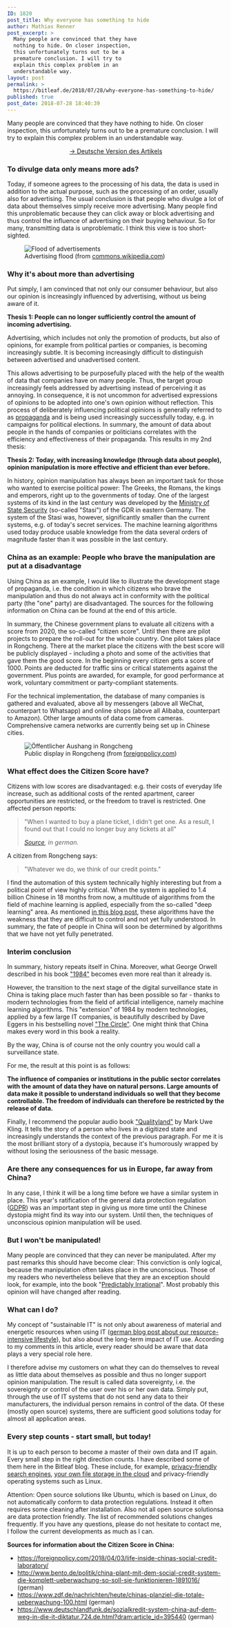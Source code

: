 ```yaml
---
ID: 1820
post_title: Why everyone has something to hide
author: Mathias Renner
post_excerpt: >
  Many people are convinced that they have
  nothing to hide. On closer inspection,
  this unfortunately turns out to be a
  premature conclusion. I will try to
  explain this complex problem in an
  understandable way.
layout: post
permalink: >
  https://bitleaf.de/2018/07/28/why-everyone-has-something-to-hide/
published: true
post_date: 2018-07-28 18:40:39
---
```

<!-- wp:paragraph -->
<p>Many people are convinced that they have nothing to hide. On closer inspection, this unfortunately turns out to be a premature conclusion. I will try to explain this complex problem in an understandable way.</p>
<!-- /wp:paragraph -->

<!-- wp:paragraph {"align":"center"} -->
<p style="text-align:center"><a href="https://bitleaf.de/2018/07/28/warum-jeder-etwas-zu-verbergen-hat/">-> Deutsche Version des Artikels</a></p>
<!-- /wp:paragraph -->

<!-- wp:heading {"level":3} -->
<h3>To divulge data only means more ads?</h3>
<!-- /wp:heading -->

<!-- wp:paragraph -->
<p>Today, if someone agrees to the processing of his data, the data is used in addition to the actual purpose, such as the processing of an order, usually also for advertising. The usual conclusion is that people who divulge a lot of data about themselves simply receive more advertising. Many people find this unproblematic because they can click away or block advertising and thus control the influence of advertising on their buying behaviour. So for many, transmitting data is unproblematic. I think this view is too short-sighted.</p>
<!-- /wp:paragraph -->

<!-- wp:image {"id":1634} -->
<figure class="wp-block-image"><img src="https://bitleaf.de/wp-content/uploads/2018/07/ads.jpg" alt="Flood of advertisements" class="wp-image-1634"/><figcaption>Advertising flood (from <a href="https://commons.wikimedia.org/wiki/File:Advertisements,_1937,_East_Houston_Street_and_Second_Avenue,_Manhattan_(NYPL_b13668355-482775).jpg">commons.wikipedia.com</a>)</figcaption></figure>
<!-- /wp:image -->

<!-- wp:paragraph -->
<p><strong></strong></p>
<!-- /wp:paragraph -->

<!-- wp:paragraph -->
<p><strong></strong></p>
<!-- /wp:paragraph -->

<!-- wp:paragraph -->
<p><strong></strong></p>
<!-- /wp:paragraph -->

<!-- wp:paragraph -->
<p><strong></strong></p>
<!-- /wp:paragraph -->

<!-- wp:heading {"level":3} -->
<h3>Why it's about more than advertising</h3>
<!-- /wp:heading -->

<!-- wp:paragraph -->
<p>Put simply, I am convinced that not only our consumer behaviour, but also our opinion is increasingly influenced by advertising, without us being aware of it.</p>
<!-- /wp:paragraph -->

<!-- wp:paragraph -->
<p><strong>Thesis 1: People can no longer sufficiently control the amount of incoming advertising.</strong></p>
<!-- /wp:paragraph -->

<!-- wp:paragraph -->
<p>Advertising, which includes not only the promotion of products, but also of opinions, for example from political parties or companies, is becoming increasingly subtle. It is becoming increasingly difficult to distinguish between advertised and unadvertised content.</p>
<!-- /wp:paragraph -->

<!-- wp:paragraph -->
<p>This allows advertising to be purposefully placed with the help of the wealth of data that companies have on many people. Thus, the target group increasingly feels addressed by advertising instead of perceiving it as annoying. In consequence, it is not uncommon for advertised expressions of opinions to be adopted into one's own opinion without reflection. This process of deliberately influencing political opinions is generally referred to as <a href="https://en.wikipedia.org/wiki/Propaganda">propaganda</a> and is being used increasingly successfully today, e.g. in campaigns for political elections. In summary, the amount of data about people in the hands of companies or politicians correlates with the efficiency and effectiveness of their propaganda. This results in my 2nd thesis:</p>
<!-- /wp:paragraph -->

<!-- wp:paragraph -->
<p><strong></strong></p>
<!-- /wp:paragraph -->

<!-- wp:paragraph -->
<p><strong>Thesis 2: Today, with increasing knowledge (through data about people), opinion manipulation is more effective and efficient than ever before.</strong></p>
<!-- /wp:paragraph -->

<!-- wp:paragraph -->
<p>In history, opinion manipulation has always been an important task for those who wanted to exercise political power: The Greeks, the Romans, the kings and emperors, right up to the governments of today. One of the largest systems of its kind in the last century was developed by the <a href="https://en.wikipedia.org/wiki/Stasi">Ministry of State Security</a> (so-called "Stasi") of the GDR in eastern Germany. The system of the Stasi was, however, significantly smaller than the current systems, e.g. of today's secret services. The machine learning algorithms used today produce usable knowledge from the data several orders of magnitude faster than it was possible in the last century.</p>
<!-- /wp:paragraph -->

<!-- wp:paragraph -->
<p><strong></strong></p>
<!-- /wp:paragraph -->

<!-- wp:heading {"level":3} -->
<h3>China as an example: People who brave the manipulation are put at a disadvantage</h3>
<!-- /wp:heading -->

<!-- wp:paragraph -->
<p>Using China as an example, I would like to illustrate the development stage of propaganda, i.e. the condition in which citizens who brave the manipulation and thus do not always act in conformity with the political party (the "one" party) are disadvantaged. The sources for the following information on China can be found at the end of this article.</p>
<!-- /wp:paragraph -->

<!-- wp:paragraph -->
<p>In summary, the Chinese government plans to evaluate all citizens with a score from 2020, the so-called "citizen score". Until then there are pilot projects to prepare the roll-out for the whole country. One pilot takes place in Rongcheng. There at the market place the citizens with the best score will be publicly displayed - including a photo and some of the activities that gave them the good score. In the beginning every citizen gets a score of 1000. Points are deducted for traffic sins or critical statements against the government. Plus points are awarded, for example, for good performance at work, voluntary commitment or party-compliant statements.</p>
<!-- /wp:paragraph -->

<!-- wp:paragraph -->
<p>For the technical implementation, the database of many companies is gathered and evaluated, above all by messengers (above all WeChat, counterpart to Whatsapp) and online shops (above all Alibaba, counterpart to Amazon). Other large amounts of data come from cameras. Comprehensive camera networks are currently being set up in Chinese cities.</p>
<!-- /wp:paragraph -->

<!-- wp:image {"id":1623} -->
<figure class="wp-block-image"><img src="https://bitleaf.de/wp-content/uploads/2018/07/roncheng-public-board.jpg" alt="Öffentlicher Aushang in Rongcheng" class="wp-image-1623"/><figcaption>Public display in Rongcheng (from <a href="https://foreignpolicy.com/2018/04/03/life-inside-chinas-social-credit-laboratory/">foreignpolicy.com</a>)</figcaption></figure>
<!-- /wp:image -->

<!-- wp:heading {"level":3} -->
<h3>What effect does the Citizen Score have?</h3>
<!-- /wp:heading -->

<!-- wp:paragraph -->
<p>Citizens with low scores are disadvantaged: e.g. their costs of everyday life increase, such as additional costs of the rented apartment, career opportunities are restricted, or the freedom to travel is restricted. One affected person reports: </p>
<!-- /wp:paragraph -->

<!-- wp:quote -->
<blockquote class="wp-block-quote"><p>"When I wanted to buy a plane ticket, I didn't get one. As a result, I found out that I could no longer buy any tickets at all" <br/></p><cite><a href="https://www.deutschlandfunk.de/sozialkredit-system-china-auf-dem-weg-in-die-it-diktatur.724.de.html?dram:article_id=395440">Source</a>, in german.</cite></blockquote>
<!-- /wp:quote -->

<!-- wp:paragraph -->
<p>A citizen from Rongcheng says: </p>
<!-- /wp:paragraph -->

<!-- wp:quote -->
<blockquote class="wp-block-quote"><p>"Whatever we do, we think of our credit points."</p></blockquote>
<!-- /wp:quote -->

<!-- wp:paragraph -->
<p>I find the automation of this system technically highly interesting but from a political point of view highly critical. When the system is applied to 1.4 billion Chinese in 18 months from now, a multitude of algorithms from the field of machine learning is applied, especially from the so-called "deep learning" area. As mentioned <a href="https://bitleaf.de/2018/07/17/qwant-the-most-interesting-search-engine-today/">in this blog post</a>, these algorithms have the weakness that they are difficult to control and not yet fully understood. In summary, the fate of people in China will soon be determined by algorithms that we have not yet fully penetrated.</p>
<!-- /wp:paragraph -->

<!-- wp:heading {"level":3} -->
<h3>Interim conclusion</h3>
<!-- /wp:heading -->

<!-- wp:paragraph -->
<p>In summary, history repeats itself in China. Moreover, what George Orwell described in his book <a href="https://en.wikipedia.org/wiki/Nineteen_Eighty-Four">"1984"</a> becomes even more real than it already is.</p>
<!-- /wp:paragraph -->

<!-- wp:paragraph -->
<p>However, the transition to the next stage of the digital surveillance state in China is taking place much faster than has been possible so far - thanks to modern technologies from the field of artificial intelligence, namely machine learning algorithms. This "extension" of 1984 by modern technologies, applied by a few large IT companies, is beautifully described by Dave Eggers in his bestselling novel <a href="https://en.wikipedia.org/wiki/The_Circle_(Eggers_novel)">"The Circle"</a>. One might think that China makes every word in this book a reality.</p>
<!-- /wp:paragraph -->

<!-- wp:paragraph -->
<p>By the way, China is of course not the only country you would call a surveillance state.</p>
<!-- /wp:paragraph -->

<!-- wp:paragraph -->
<p>For me, the result at this point is as follows:</p>
<!-- /wp:paragraph -->

<!-- wp:paragraph -->
<p><strong>The influence of companies or institutions in the public sector correlates with the amount of data they have on natural persons. Large amounts of data make it possible to understand individuals so well that they become controllable. The freedom of individuals can therefore be restricted by the release of data.</strong></p>
<!-- /wp:paragraph -->

<!-- wp:paragraph -->
<p>Finally, I recommend the popular audio book <a href="https://marcuwekling.reimkultur-shop.de/marc-uwe-kling-qualityland-dunkle-edition-audio-cd-6400341.html">"Qualityland"</a> by Mark Uwe Kling. It tells the story of a person who lives in a digitized state and increasingly understands the context of the previous paragraph. For me it is the most brilliant story of a dystopia, because it's humorously wrapped by  without losing the seriousness of the basic message.</p>
<!-- /wp:paragraph -->

<!-- wp:heading {"level":3} -->
<h3>Are there any consequences for us in Europe, far away from China?</h3>
<!-- /wp:heading -->

<!-- wp:paragraph -->
<p>In any case, I think it will be a long time before we have a similar system in place. This year's ratification of the general data protection regulation (<a href="https://de.wikipedia.org/wiki/GDPR">GDPR</a>) was an important step in giving us more time until the Chinese dystopia might find its way into our system. Until then, the techniques of unconscious opinion manipulation will be used.</p>
<!-- /wp:paragraph -->

<!-- wp:heading {"level":3} -->
<h3>But I won't be manipulated!</h3>
<!-- /wp:heading -->

<!-- wp:paragraph -->
<p>Many people are convinced that they can never be manipulated. After my past remarks this should have become clear: This conviction is only logical, because the manipulation often takes place in the unconscious. Those of my readers who nevertheless believe that they are an exception should look, for example, into the book "<a href="https://en.wikipedia.org/wiki/Predictably_Irrational">Predictably Irrational</a>". Most probably this opinion will have changed after reading.</p>
<!-- /wp:paragraph -->

<!-- wp:heading {"level":3} -->
<h3>What can I do?</h3>
<!-- /wp:heading -->

<!-- wp:paragraph -->
<p>My concept of "sustainable IT" is not only about awareness of material and energetic resources when using IT (<a href="http://german%20blog post about our resource-intensive lifestyle">german blog post about our resource-intensive lifestyle</a>), but also about the long-term impact of IT use. According to my comments in this article, every reader should be aware that data plays a very special role here.</p>
<!-- /wp:paragraph -->

<!-- wp:paragraph -->
<p>I therefore advise my customers on what they can do themselves to reveal as little data about themselves as possible and thus no longer support opinion manipulation. The result is called data sovereignty, i.e. the sovereignty or control of the user over his or her own data. Simply put, through the use of IT systems that do not send any data to their manufacturers, the individual person remains in control of the data. Of these (mostly open source) systems, there are sufficient good solutions today for almost all application areas.</p>
<!-- /wp:paragraph -->

<!-- wp:heading {"level":3} -->
<h3>Every step counts - start small, but today!</h3>
<!-- /wp:heading -->

<!-- wp:paragraph -->
<p>It is up to each person to become a master of their own data and IT again. Every small step in the right direction counts. I have described some of them here in the Bitleaf blog. These include, for example, <a href="https://bitleaf.de/2018/07/17/qwant-the-most-interesting-search-engine-today/">privacy-friendly search engines</a>, <a href="https://bitleaf.de/2017/03/25/the-all-in-one-and-secure-sync-solution-nextcloud/">your own file storage in the cloud</a> and privacy-friendly operating systems such as Linux. <br/></p>
<!-- /wp:paragraph -->

<!-- wp:paragraph -->
<p>Attention: Open source solutions like Ubuntu, which is based on Linux, do not automatically conform to data protection regulations. Instead it often requires some cleaning after installation. Also not all open source solutionsa are data protection friendly. The list of recommended solutions changes frequently. If you have any questions, please do not hesitate to contact me, I follow the current developments as much as I can.<br/></p>
<!-- /wp:paragraph -->

<!-- wp:paragraph -->
<p><strong>Sources for information about the Citizen Score in China:</strong></p>
<!-- /wp:paragraph -->

<!-- wp:paragraph -->
<p><strong></strong></p>
<!-- /wp:paragraph -->

<!-- wp:list -->
<ul><li><a href="https://foreignpolicy.com/2018/04/03/life-inside-chinas-social-credit-laboratory/">https://foreignpolicy.com/2018/04/03/life-inside-chinas-social-credit-laboratory/</a></li><li><a href="http://www.bento.de/politik/china-plant-mit-dem-social-credit-system-die-komplett-ueberwachung-so-soll-sie-funktionieren-1891016/">http://www.bento.de/politik/china-plant-mit-dem-social-credit-system-die-komplett-ueberwachung-so-soll-sie-funktionieren-1891016/</a> (german)</li><li><a href="https://www.zdf.de/nachrichten/heute/chinas-planziel-die-totale-ueberwachung-100.html">https://www.zdf.de/nachrichten/heute/chinas-planziel-die-totale-ueberwachung-100.html</a> (german)</li><li><a href="https://www.deutschlandfunk.de/sozialkredit-system-china-auf-dem-weg-in-die-it-diktatur.724.de.html?dram:article_id=395440">https://www.deutschlandfunk.de/sozialkredit-system-china-auf-dem-weg-in-die-it-diktatur.724.de.html?dram:article_id=395440</a> (german)</li></ul>
<!-- /wp:list -->